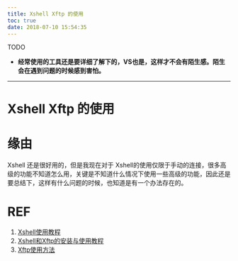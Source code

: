 ```yaml
---
title: Xshell Xftp 的使用
toc: true
date: 2018-07-10 15:54:35
---
```

TODO

* **经常使用的工具还是要详细了解下的，VS也是，这样才不会有陌生感。陌生会在遇到问题的时候感到害怕。**

---

# Xshell Xftp 的使用








# 缘由


Xshell 还是很好用的，但是我现在对于 Xshell的使用仅限于手动的连接，很多高级的功能不知道怎么用，关键是不知道什么情况下使用一些高级的功能，因此还是要总结下，这样有什么问题的时候，也知道是有一个办法存在的。









# REF

1. [Xshell使用教程](https://blog.csdn.net/Hanani_Jia/article/details/78732033)
2. [Xshell和Xftp的安装与使用教程](https://blog.csdn.net/HighproX/article/details/51283990)
3. [Xftp使用方法](https://blog.csdn.net/Smile_Luckly/article/details/72639387)
